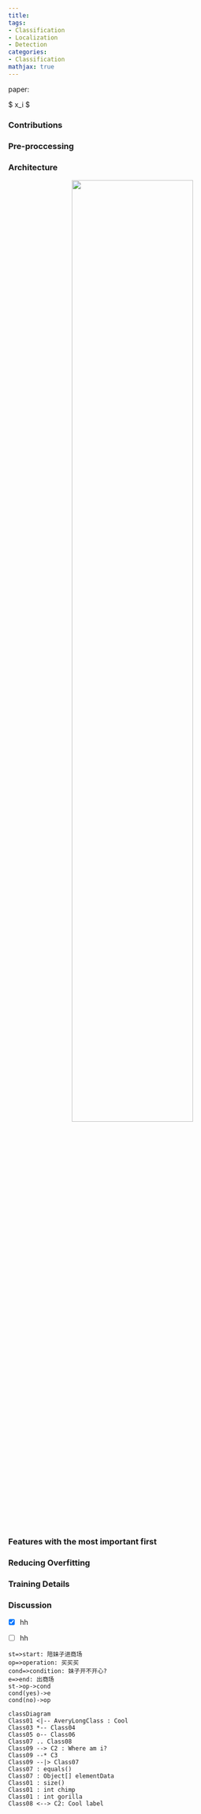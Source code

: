 ```yaml
---
title: 
tags: 
- Classification  
- Localization  
- Detection
categories: 
- Classification
mathjax: true
---
```


paper: []()

$ x_i $

### **Contributions**
### **Pre-proccessing**
### **Architecture**
<div align="center"><img src="" height="70%" width="70%"></div>

### **Features with the most important first**
### **Reducing Overfitting**
### **Training Details**

### **Discussion**

- [x] hh 
- [ ] hh




```flow
st=>start: 陪妹子进商场
op=>operation: 买买买
cond=>condition: 妹子开不开心?
e=>end: 出商场
st->op->cond
cond(yes)->e
cond(no)->op
```

``` mermaid
classDiagram
Class01 <|-- AveryLongClass : Cool
Class03 *-- Class04
Class05 o-- Class06
Class07 .. Class08
Class09 --> C2 : Where am i?
Class09 --* C3
Class09 --|> Class07
Class07 : equals()
Class07 : Object[] elementData
Class01 : size()
Class01 : int chimp
Class01 : int gorilla
Class08 <--> C2: Cool label
```
